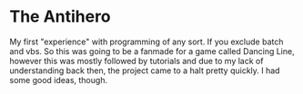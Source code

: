 # The Antihero
My first "experience" with programming of any sort. If you exclude batch and vbs. So this was going to be a fanmade for a game called Dancing Line, however this was mostly followed by tutorials and due to my lack of understanding back then, the project came to a halt pretty quickly. I had some good ideas, though.